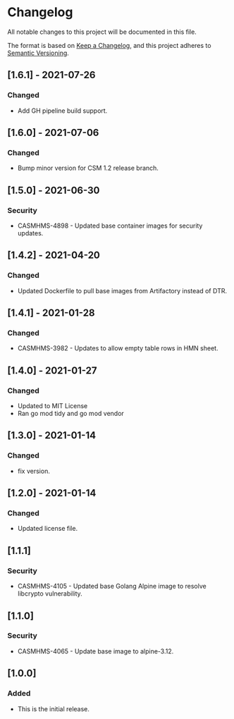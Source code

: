 # Changelog

All notable changes to this project will be documented in this file.

The format is based on [Keep a Changelog](https://keepachangelog.com/en/1.0.0/),
and this project adheres to [Semantic Versioning](https://semver.org/spec/v2.0.0.html).

## [1.6.1] - 2021-07-26

### Changed

- Add GH pipeline build support. 

## [1.6.0] - 2021-07-06

### Changed

- Bump minor version for CSM 1.2 release branch.

## [1.5.0] - 2021-06-30

### Security

- CASMHMS-4898 - Updated base container images for security updates.

## [1.4.2] - 2021-04-20

### Changed

- Updated Dockerfile to pull base images from Artifactory instead of DTR.

## [1.4.1] - 2021-01-28

### Changed

- CASMHMS-3982 - Updates to allow empty table rows in HMN sheet.

## [1.4.0] - 2021-01-27

### Changed

- Updated to MIT License
- Ran go mod tidy and go mod vendor

## [1.3.0] - 2021-01-14

### Changed

- fix version.

## [1.2.0] - 2021-01-14

### Changed

- Updated license file.

## [1.1.1]

### Security

- CASMHMS-4105 - Updated base Golang Alpine image to resolve libcrypto vulnerability.

## [1.1.0]

### Security

- CASMHMS-4065 - Update base image to alpine-3.12.

## [1.0.0]

### Added

- This is the initial release.
